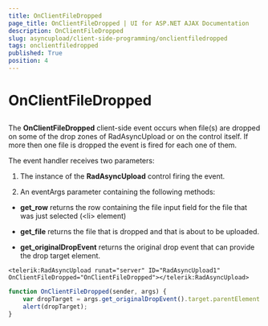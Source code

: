 ```yaml
---
title: OnClientFileDropped
page_title: OnClientFileDropped | UI for ASP.NET AJAX Documentation
description: OnClientFileDropped
slug: asyncupload/client-side-programming/onclientfiledropped
tags: onclientfiledropped
published: True
position: 4
---
```


# OnClientFileDropped

## 

The **OnClientFileDropped** client-side event occurs when file(s) are dropped on some of the drop zones of RadAsyncUpload or on the control itself. If more then one file is dropped the event is fired for each one of them.

The event handler receives two parameters:

1. The instance of the **RadAsyncUpload** control firing the event.

1. An eventArgs parameter containing the following methods:

* **get_row** returns the row containing the file input field for the file that was just selected (\<li\> element)

* **get_file** returns the file that is dropped and that is about to be uploaded.

* **get_originalDropEvent** returns the original drop event that can provide the drop target element.

````ASPNET
<telerik:RadAsyncUpload runat="server" ID="RadAsyncUpload1" OnClientFileDropped="OnClientFileDropped"></telerik:RadAsyncUpload>
````

````JavaScript
function OnClientFileDropped(sender, args) {
	var dropTarget = args.get_originalDropEvent().target.parentElement.className;
	alert(dropTarget);
}
````


